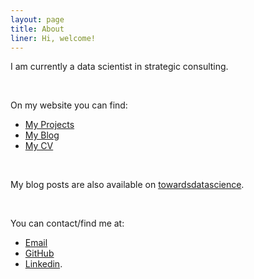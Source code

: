```yaml
---
layout: page
title: About
liner: Hi, welcome!
---
```

I am currently a data scientist in strategic consulting.

<br>

On my website you can find:
- <a class="link" href="{{ site.url }}/projects">My Projects</a>
- <a class="link" href="{{ site.url }}/blog">My Blog</a>
- <a class="link" href="{{ site.url }}/cv">My CV</a>

<br>

My blog posts are also available on [towardsdatascience](https://towardsdatascience.com/@henriwoodcock).

<br>

You can contact/find me at:
- [Email](mailto:henriwoodcock@gmail.com)
- [GitHub](https://github.com/henriwoodcock)
- [Linkedin](https://www.linkedin.com/in/henri-woodcock-682338155/).
